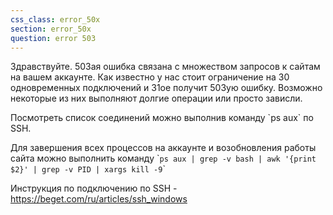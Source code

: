```yaml
---
css_class: error_50x
section: error_50x
question: error 503
---
```

Здравствуйте. 503ая ошибка связана с множеством запросов к сайтам на вашем аккаунте. 
Как известно у нас стоит ограничение на 30 одновременных подключений и 31ое получит 503ую ошибку. 
Возможно некоторые из них выполняют долгие операции или просто зависли.

Посмотреть список соединений можно выполнив команду &#96;ps aux&#96; по SSH. 

Для завершения всех процессов на аккаунте и возобновления работы сайта можно выполнить команду &#96;`ps aux | grep -v bash | awk '{print $2}' | grep -v PID | xargs kill -9`&#96;

Инструкция по подключению по SSH - https://beget.com/ru/articles/ssh_windows